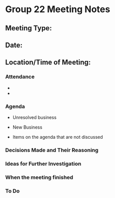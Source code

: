 # <team name> Group 22 Meeting Notes
## Meeting Type:
## Date: 
## Location/Time of Meeting:

### Attendance 
-
-

### Agenda
  
- Unresolved business

- New Business

- Items on the agenda that are not discussed 

  
### Decisions Made and Their Reasoning
  
### Ideas for Further Investigation
  
### When the meeting finished 

### To Do
